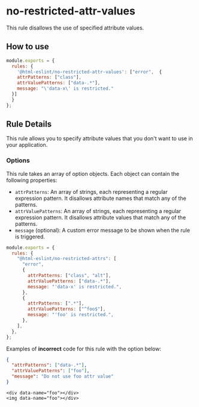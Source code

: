 # no-restricted-attr-values

This rule disallows the use of specified attribute values.

## How to use

```js,.eslintrc.js
module.exports = {
  rules: {
    '@html-eslint/no-restricted-attr-values': ["error",  {
    attrPatterns: ["class"],
    attrValuePatterns: ["data-.*"],
    message: "\'data-x\' is restricted."
  }]
  }
};
```

## Rule Details

This rule allows you to specify attribute values that you don't want to use in your application.

### Options

This rule takes an array of option objects. Each object can contain the following properties:

- `attrPatterns`: An array of strings, each representing a regular expression pattern. It disallows attribute names that match any of the patterns.
- `attrValuePatterns`: An array of strings, each representing a regular expression pattern. It disallows attribute values that match any of the patterns.
- `message` (optional): A custom error message to be shown when the rule is triggered.

```js
module.exports = {
  rules: {
    "@html-eslint/no-restricted-attrs": [
      "error",
      {
        attrPatterns: ["class", "alt"],
        attrValuePatterns: ["data-.*"],
        message: "'data-x' is restricted.",
      },
      {
        attrPatterns: [".*"],
        attrValuePatterns: ["^foo$"],
        message: "'foo' is restricted.",
      },
    ],
  },
};
```

Examples of **incorrect** code for this rule with the option below:

```json
{
  "attrPatterns": ["data-.*"],
  "attrValuePatterns": ["foo"],
  "message": "Do not use foo attr value"
}
```

```html,incorrect
<div data-name="foo"></div>
<img data-name="foo"></div>
```

